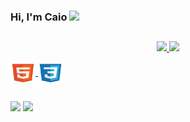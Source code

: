 ### Hi, I'm Caio <img src="https://github.com/TheDudeThatCode/TheDudeThatCode/blob/master/Assets/Hi.gif" width="25px">

##

<div align="center">
  <a href="https://github.com/caiopeternela">
  <img height="180em" src="https://github-readme-stats.vercel.app/api?username=caiopeternela&show_icons=true&custom_title=My Github Stats&theme=midnight-purple&bg_color=2e292d&title_color=96e617&icon_color=e34c26&include_all_commits=true&count_private=true&border_radius=2em&hide_border=true&">
  <img height="180em" src="https://github-readme-stats.vercel.app/api/top-langs/?username=caiopeternela&custom_title=My Favorite Technologies&layout=compact&langs_count=7&theme=midnight-purple&title_color=96e617&icon_color=96e617&bg_color=2e292d&card_width=250em&border_radius=1em&hide_border=true">
</div>
<div style="display: inline_block"><br>
  <img align="center" alt="HTML" height="30" width="40" src="https://raw.githubusercontent.com/devicons/devicon/master/icons/html5/html5-original.svg">
  <img align="center" alt="CSS" height="30" width="40" src="https://raw.githubusercontent.com/devicons/devicon/master/icons/css3/css3-original.svg">
</div>

##

<div>
  <a href = "mailto:caiopeternela.dev@gmail.com"><img src="https://img.shields.io/badge/Gmail-D14836?style=for-the-badge&logo=gmail&logoColor=white" target="_blank"></a>
  <a href="https://www.linkedin.com/in/caiopeternela" target="_blank"><img src="https://img.shields.io/badge/-LinkedIn-%230077B5?style=for-the-badge&logo=linkedin&logoColor=white" target="_blank"></a>
</div>
